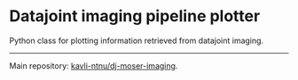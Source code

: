 # Datajoint imaging pipeline plotter

Python class for plotting information retrieved from datajoint imaging.

---


Main repository: [kavli-ntnu/dj-moser-imaging][src].

[src]: https://github.com/kavli-ntnu/dj-moser-imaging

